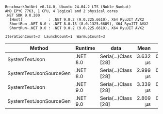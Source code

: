 ```

BenchmarkDotNet v0.14.0, Ubuntu 24.04.2 LTS (Noble Numbat)
AMD EPYC 7763, 1 CPU, 4 logical and 2 physical cores
.NET SDK 9.0.200
  [Host]            : .NET 9.0.2 (9.0.225.6610), X64 RyuJIT AVX2
  ShortRun-.NET 8.0 : .NET 8.0.13 (8.0.1325.6609), X64 RyuJIT AVX2
  ShortRun-.NET 9.0 : .NET 9.0.2 (9.0.225.6610), X64 RyuJIT AVX2

IterationCount=3  LaunchCount=1  WarmupCount=3  

```
| Method                  | Runtime  | data                 | Mean     | Error     | StdDev    | Min      | Max      | Gen0   | Allocated |
|------------------------ |--------- |--------------------- |---------:|----------:|----------:|---------:|---------:|-------:|----------:|
| SystemTextJson          | .NET 8.0 | Seria(...)Class [28] | 3.632 μs | 0.1743 μs | 0.0096 μs | 3.622 μs | 3.641 μs | 0.1259 |   2.07 KB |
| SystemTextJsonSourceGen | .NET 8.0 | Seria(...)Class [28] | 2.999 μs | 0.5096 μs | 0.0279 μs | 2.981 μs | 3.032 μs | 0.1335 |    2.2 KB |
| SystemTextJson          | .NET 9.0 | Seria(...)Class [28] | 3.339 μs | 0.6388 μs | 0.0350 μs | 3.315 μs | 3.379 μs | 0.1259 |   2.07 KB |
| SystemTextJsonSourceGen | .NET 9.0 | Seria(...)Class [28] | 2.809 μs | 0.0791 μs | 0.0043 μs | 2.804 μs | 2.813 μs | 0.1335 |    2.2 KB |
